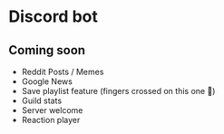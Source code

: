 # Discord bot

## Coming soon

- Reddit Posts / Memes
- Google News
- Save playlist feature (fingers crossed on this one 🤞)
- Guild stats
- Server welcome
- Reaction player
